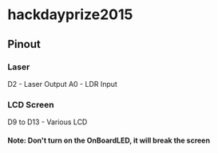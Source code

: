 # hackdayprize2015
## Pinout
### Laser
D2 - Laser Output
A0 - LDR Input

### LCD Screen
D9 to D13 - Various LCD

#### Note: Don't turn on the OnBoardLED, it will break the screen
